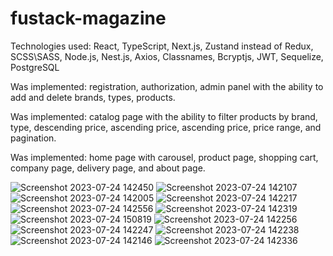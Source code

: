 # fustack-magazine

Technologies used: React, TypeScript, Next.js, Zustand instead of Redux, SCSS\SASS, Node.js, Nest.js, Axios, Classnames, Bcryptjs, JWT, Sequelize, PostgreSQL

Was implemented: registration, authorization, admin panel with the ability to add and delete brands, types, products. 

Was implemented: catalog page with the ability to filter products by brand, type, descending price, ascending price, ascending price, price range, and pagination.

Was implemented: home page with carousel, product page, shopping cart, company page, delivery page, and about page.

![Screenshot 2023-07-24 142450](https://github.com/chealbee/fustack-magazine/assets/95652664/88b2fdd0-4641-4e7b-961e-a7577b45f2ee)
![Screenshot 2023-07-24 142107](https://github.com/chealbee/fustack-magazine/assets/95652664/e5fefab8-d959-4ac8-8fcd-cd9bcea595f8)
![Screenshot 2023-07-24 142005](https://github.com/chealbee/fustack-magazine/assets/95652664/ee2b7c40-f2e0-4dbb-ae20-9d2afa8cbfd3)
![Screenshot 2023-07-24 142217](https://github.com/chealbee/fustack-magazine/assets/95652664/c47da085-59b3-4b91-956d-ed8818b5a3b3)
![Screenshot 2023-07-24 142556](https://github.com/chealbee/fustack-magazine/assets/95652664/8054712e-2950-4f9e-81aa-d4fd9546e111)
![Screenshot 2023-07-24 142319](https://github.com/chealbee/fustack-magazine/assets/95652664/f5dfd587-877f-4da8-a2a2-5a882fe8f9de)
![Screenshot 2023-07-24 150819](https://github.com/chealbee/fustack-magazine/assets/95652664/f5e2d8bb-e8ae-45f8-a67a-9de57e10053c)
![Screenshot 2023-07-24 142256](https://github.com/chealbee/fustack-magazine/assets/95652664/04e2b044-4a00-4a7b-864c-9f158fcc35dc)
![Screenshot 2023-07-24 142247](https://github.com/chealbee/fustack-magazine/assets/95652664/e0bc0904-1eb1-482a-965d-0bce870e18b8)
![Screenshot 2023-07-24 142238](https://github.com/chealbee/fustack-magazine/assets/95652664/b60ed09e-f2db-45a7-a2b3-d7ec1f7d1af4)
![Screenshot 2023-07-24 142146](https://github.com/chealbee/fustack-magazine/assets/95652664/292fe9e0-c747-4747-9706-9fbb9c326a76)
![Screenshot 2023-07-24 142336](https://github.com/chealbee/fustack-magazine/assets/95652664/9da93c5c-1169-4c7c-8597-83c630f3e332)
